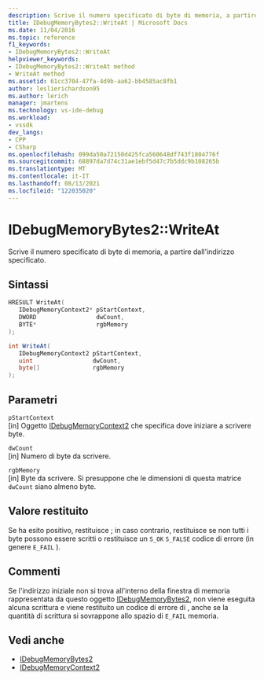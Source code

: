 ```yaml
---
description: Scrive il numero specificato di byte di memoria, a partire dall'indirizzo specificato.
title: IDebugMemoryBytes2::WriteAt | Microsoft Docs
ms.date: 11/04/2016
ms.topic: reference
f1_keywords:
- IDebugMemoryBytes2::WriteAt
helpviewer_keywords:
- IDebugMemoryBytes2::WriteAt method
- WriteAt method
ms.assetid: 61cc3704-47fa-4d9b-aa62-bb4585ac8fb1
author: leslierichardson95
ms.author: lerich
manager: jmartens
ms.technology: vs-ide-debug
ms.workload:
- vssdk
dev_langs:
- CPP
- CSharp
ms.openlocfilehash: 099da50a72150d425fca560648df743f1804776f
ms.sourcegitcommit: 68897da7d74c31ae1ebf5d47c7b5ddc9b108265b
ms.translationtype: MT
ms.contentlocale: it-IT
ms.lasthandoff: 08/13/2021
ms.locfileid: "122035020"
---
```

# <a name="idebugmemorybytes2writeat"></a>IDebugMemoryBytes2::WriteAt
Scrive il numero specificato di byte di memoria, a partire dall'indirizzo specificato.

## <a name="syntax"></a>Sintassi

```cpp
HRESULT WriteAt( 
   IDebugMemoryContext2* pStartContext,
   DWORD                 dwCount,
   BYTE*                 rgbMemory
);
```

```csharp
int WriteAt(
   IDebugMemoryContext2 pStartContext,
   uint                 dwCount,
   byte[]               rgbMemory
);
```

## <a name="parameters"></a>Parametri
`pStartContext`\
[in] Oggetto [IDebugMemoryContext2](../../../extensibility/debugger/reference/idebugmemorycontext2.md) che specifica dove iniziare a scrivere byte.

`dwCount`\
[in] Numero di byte da scrivere.

`rgbMemory`\
[in] Byte da scrivere. Si presuppone che le dimensioni di questa matrice `dwCount` siano almeno byte.

## <a name="return-value"></a>Valore restituito
 Se ha esito positivo, restituisce ; in caso contrario, restituisce se non tutti i byte possono essere scritti o restituisce un `S_OK` `S_FALSE` codice di errore (in genere `E_FAIL` ).

## <a name="remarks"></a>Commenti
 Se l'indirizzo iniziale non si trova all'interno della finestra di memoria rappresentata da questo oggetto [IDebugMemoryBytes2,](../../../extensibility/debugger/reference/idebugmemorybytes2.md) non viene eseguita alcuna scrittura e viene restituito un codice di errore di , anche se la quantità di scrittura si sovrappone allo spazio di `E_FAIL` memoria.

## <a name="see-also"></a>Vedi anche
- [IDebugMemoryBytes2](../../../extensibility/debugger/reference/idebugmemorybytes2.md)
- [IDebugMemoryContext2](../../../extensibility/debugger/reference/idebugmemorycontext2.md)
